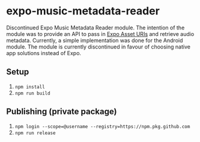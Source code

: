 # expo-music-metadata-reader

Discontinued Expo Music Metadata Reader module. The intention of the module was to provide an API to pass in [Expo Asset URIs](https://docs.expo.dev/versions/latest/sdk/asset/) and retrieve audio metadata. Currently, a simple implementation was done for the Android module. The module is currently discontinued in favour of choosing native app solutions instead of Expo.

## Setup
1. `npm install`
2. `npm run build`

## Publishing (private package)
1. `npm login --scope=@username --registry=https://npm.pkg.github.com`
2. `npm run release`
